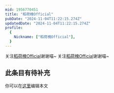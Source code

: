 ```yaml
---
mid: 1956770451
title: "稻荷槐Official"
pubDate: "2024-11-04T11:22:15.274Z"
updatedDate: "2024-11-04T11:22:15.274Z"
profile:
  {
    Nickname: ["稻荷槐Official"],
  }
---
```


关注[稻荷槐Official](https://space.bilibili.com/1956770451)谢谢喵~ 关注[稻荷槐Official](https://space.bilibili.com/1956770451)谢谢喵~

## 此条目有待补充
你可以在[这里](https://github.com/Yuhanawa/VTuber.ICU/edit/master/src/content/v/稻荷槐Official/index.md)编辑本文
